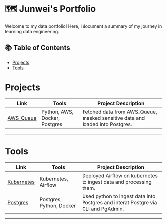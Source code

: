# 🗺 Junwei's Portfolio

Welcome to my data portfolio! Here, I document a summary of my journey in learning data engineering. 

## 📚 Table of Contents
- [Projects](#Projects)
- [Tools](#Tools)

# Projects

| Link | Tools | Project Description | 
|---|---|---|
| [AWS_Queue](https://github.com/Bigby-wolf2333/Data_Pipeline_AWS_Queue) | Python, AWS, Docker, Postgres | Fetched data from AWS_Queue, masked sensitive data and loaded into Postgres. |
***

# Tools

| Link | Tools | Project Description | 
|---|---|---|
| [Kubernetes](https://github.com/Bigby-wolf2333/Kubernetes_Airflow) | Kubernetes, Airflow | Deployed Airflow on kubernetes to ingest data and processing them. |
| [Postgres](https://github.com/Bigby-wolf2333/Dog_Project) | Postgres, Python, Docker | Used python to ingest data into Postgres and interat Postgre via CLI and PgAdmin. |

***
